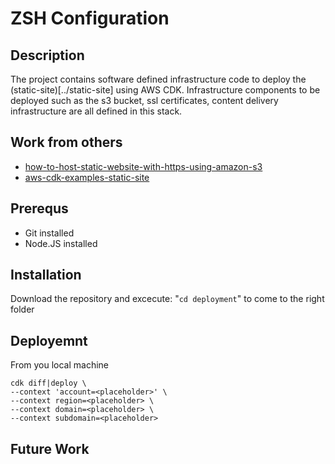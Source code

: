 # ZSH Configuration

##  Description
The project contains software defined infrastructure code to deploy the (static-site)[../static-site] using AWS CDK. Infrastructure components to be deployed such as the s3 bucket, ssl certificates, content delivery infrastructure are all defined in this stack.  


## Work from others

* [how-to-host-static-website-with-https-using-amazon-s3] 
* [aws-cdk-examples-static-site]


[how-to-host-static-website-with-https-using-amazon-s3]: https://medium.com/@channaly/how-to-host-static-website-with-https-using-amazon-s3-251434490c59

[aws-cdk-examples-static-site]: https://github.com/aws-samples/aws-cdk-examples/tree/master/typescript/static-site

## Prerequs

* Git installed
* Node.JS installed

## Installation

Download the repository and excecute: "`cd deployment`"  to come to the right folder

## Deployemnt

From you local machine
```console
cdk diff|deploy \
--context 'account=<placeholder>' \
--context region=<placeholder> \
--context domain=<placeholder> \
--context subdomain=<placeholder>
```

## Future Work
